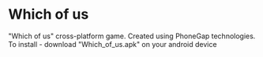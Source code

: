 # Which of us
"Which of us" cross-platform game. Created using PhoneGap technologies.<br>
To install - download "Which_of_us.apk" on your android device<br>
